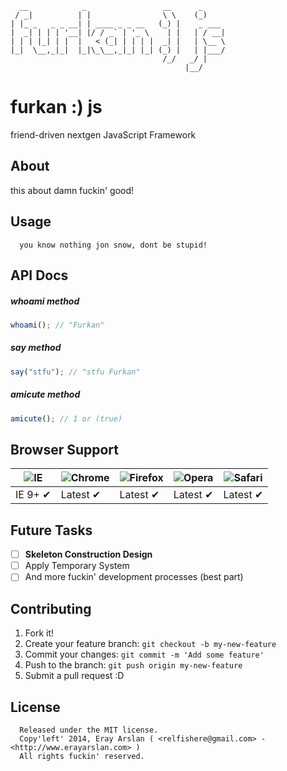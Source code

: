       __            _                 __      _     
     / _|          | |                \ \    (_)    
    | |_ _   _ _ __| | ____ _ _ __   (_) |    _ ___ 
    |  _| | | | '__| |/ / _` | '_ \    | |   | / __|
    | | | |_| | |  |   < (_| | | | |  _| |   | \__ \
    |_|  \__,_|_|  |_|\_\__,_|_| |_| (_) |   | |___/
                                      /_/   _/ |    
                                           |__/     

# furkan :) js

friend-driven nextgen JavaScript Framework

## About

this about damn fuckin' good!

## Usage

      you know nothing jon snow, dont be stupid!
      
## API Docs

##### whoami method
```javascript
whoami(); // "Furkan"
```

##### say method
```javascript
say("stfu"); // "stfu Furkan"
```

##### amicute method
```javascript
amicute(); // 1 or (true)
```

## Browser Support

![IE](https://cloud.githubusercontent.com/assets/398893/3528325/20373e76-078e-11e4-8e3a-1cb86cf506f0.png) | ![Chrome](https://cloud.githubusercontent.com/assets/398893/3528328/23bc7bc4-078e-11e4-8752-ba2809bf5cce.png) | ![Firefox](https://cloud.githubusercontent.com/assets/398893/3528329/26283ab0-078e-11e4-84d4-db2cf1009953.png) | ![Opera](https://cloud.githubusercontent.com/assets/398893/3528330/27ec9fa8-078e-11e4-95cb-709fd11dac16.png) | ![Safari](https://cloud.githubusercontent.com/assets/398893/3528331/29df8618-078e-11e4-8e3e-ed8ac738693f.png)
--- | --- | --- | --- | --- |
IE 9+ ✔ | Latest ✔ | Latest ✔ | Latest ✔ | Latest ✔ |

## Future Tasks

- [ ] **Skeleton Construction Design**
- [ ] Apply Temporary System
- [ ] And more fuckin' development processes (best part)

## Contributing

1. Fork it!
2. Create your feature branch: `git checkout -b my-new-feature`
3. Commit your changes: `git commit -m 'Add some feature'`
4. Push to the branch: `git push origin my-new-feature`
5. Submit a pull request :D

## License

      Released under the MIT license.
      Copy'left' 2014, Eray Arslan ( <relfishere@gmail.com> - <http://www.erayarslan.com> )
      All rights fuckin' reserved.
